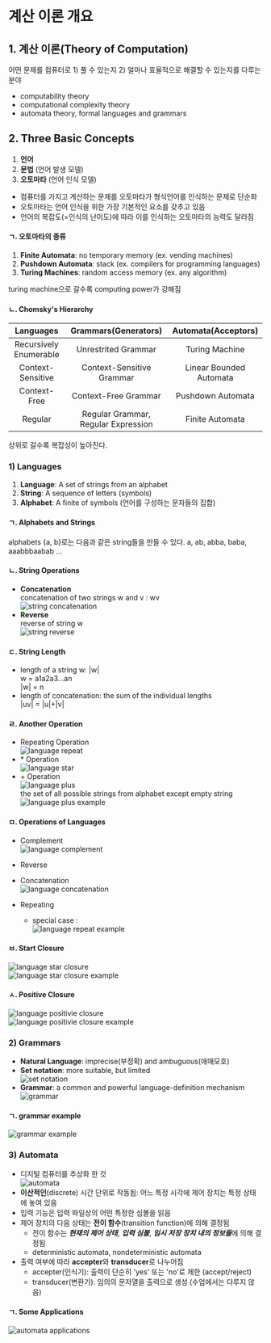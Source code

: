 # 계산 이론 개요

## 1. 계산 이론(Theory of Computation)
어떤 문제를 컴퓨터로 1) 풀 수 있는지 2) 얼마나 효율적으로 해결할 수 있는지를 다루는 분야
- computability theory
- computational complexity theory
- automata theory, formal languages and grammars

## 2. Three Basic Concepts
1. **언어**
2. **문법** (언어 발생 모델)
3. **오토마타** (언어 인식 모델)

- 컴퓨터를 가지고 계산하는 문제를 오토마타가 형식언어를 인식하는 문제로 단순화
- 오토마타는 언어 인식을 위한 가장 기본적인 요소를 갖추고 있음
- 언어의 복잡도(=인식의 난이도)에 따라 이를 인식하는 오토마타의 능력도 달라짐

#### ㄱ. 오토마타의 종류
1. **Finite Automata**: no temporary memory (ex. vending machines)
2. **Pushdown Automata**: stack (ex. compilers for programming languages)
3. **Turing Machines**: random access memory (ex. any algorithm)

turing machine으로 갈수록 computing power가 강해짐  

#### ㄴ. Chomsky's Hierarchy
|Languages|Grammars(Generators)|Automata(Acceptors)|
|:--------:|:--------:|:-----------:|
|Recursively Enumerable|Unrestrited Grammar|Turing Machine|
|Context-Sensitive|Context-Sensitive Grammar|Linear Bounded Automata|
|Context-Free|Context-Free Grammar|Pushdown Automata|
|Regular|Regular Grammar, Regular Expression|Finite Automata|

상위로 갈수록 복잡성이 높아진다.

### 1) Languages
1. **Language**: A set of strings from an alphabet
2. **String**: A sequence of letters (symbols)
3. **Alphabet**: A finite of symbols (언어를 구성하는 문자들의 집합)

#### ㄱ. Alphabets and Strings
alphabets {a, b}로는 다음과 같은 string들을 만들 수 있다.
a, ab, abba, baba, aaabbbaabab ...

#### ㄴ. String Operations
- **Concatenation**  
  concatenation of two strings w and v : wv  
  ![string concatenation](https://github.com/jionchu/TIL/blob/master/Automata%20&%20Formal%20Languages/images/string_concatenation.PNG)  
- **Reverse**  
  reverse of string w  
  ![string reverse](https://github.com/jionchu/TIL/blob/master/Automata%20&%20Formal%20Languages/images/string_reverse.PNG)  

#### ㄷ. String Length
- length of a string w: |w|  
w = a1a2a3...an  
|w| = n
- length of concatenation: the sum of the individual lengths  
|uv| = |u|+|v|

#### ㄹ. Another Operation
- Repeating Operation  
![language repeat](https://github.com/jionchu/TIL/blob/master/Automata%20&%20Formal%20Languages/images/language_repeat.PNG)  
- \* Operation  
![language star](https://github.com/jionchu/TIL/blob/master/Automata%20&%20Formal%20Languages/images/language_star.PNG)  
- \+ Operation  
![language plus](https://github.com/jionchu/TIL/blob/master/Automata%20&%20Formal%20Languages/images/language_plus.PNG)  
the set of all possible strings from alphabet except empty string  
![language plus example](https://github.com/jionchu/TIL/blob/master/Automata%20&%20Formal%20Languages/images/language_plus_example.PNG)  

#### ㅁ. Operations of Languages
- Complement  
  ![language complement](https://github.com/jionchu/TIL/blob/master/Automata%20&%20Formal%20Languages/images/language_complement.PNG)  
- Reverse
- Concatenation  
  ![language concatenation](https://github.com/jionchu/TIL/blob/master/Automata%20&%20Formal%20Languages/images/language_concatenation.PNG)  

- Repeating
  - special case :  
  ![language repeat example](https://github.com/jionchu/TIL/blob/master/Automata%20&%20Formal%20Languages/images/language_repeat_example.PNG)  

#### ㅂ. Start Closure
![language star closure](https://github.com/jionchu/TIL/blob/master/Automata%20&%20Formal%20Languages/images/language_star_closure.PNG)  
![language star closure example](https://github.com/jionchu/TIL/blob/master/Automata%20&%20Formal%20Languages/images/language_star_closure_example.PNG)  

#### ㅅ. Positive Closure
![language positivie closure](https://github.com/jionchu/TIL/blob/master/Automata%20&%20Formal%20Languages/images/language_positive_closure.PNG)  
![language positivie closure example](https://github.com/jionchu/TIL/blob/master/Automata%20&%20Formal%20Languages/images/language_positive_closure_example.PNG)  

### 2) Grammars
- **Natural Language**: imprecise(부정확) and ambuguous(애매모호)
- **Set notation**: more suitable, but limited  
![set notation](https://github.com/jionchu/TIL/blob/master/Automata%20&%20Formal%20Languages/images/set_notation.PNG)  
- **Grammar**: a common and powerful language-definition mechanism  
![grammar](https://github.com/jionchu/TIL/blob/master/Automata%20&%20Formal%20Languages/images/grammar.PNG)  

#### ㄱ. grammar example
![grammar example](https://github.com/jionchu/TIL/blob/master/Automata%20&%20Formal%20Languages/images/grammar_example.PNG)  

### 3) Automata
- 디지털 컴퓨터를 추상화 한 것  
![automata](https://github.com/jionchu/TIL/blob/master/Automata%20&%20Formal%20Languages/images/automata_basic.PNG)  
- **이산적인**(discrete) 시간 단위로 작동됨: 어느 특정 시각에 제어 장치는 특정 상태에 놓여 있음
- 입력 기능은 입력 파일상의 어떤 특정한 심볼을 읽음
- 제어 장치의 다음 상태는 **전이 함수**(transition function)에 의해 결정됨
  - 전이 함수는 ***현재의 제어 상태***, ***입력 심볼***, ***임시 저장 장치 내의 정보들***에 의해 결정됨
  - deterministic automata, nondeterministic automata
- 출력 여부에 따라 **accepter**와 **transducer**로 나누어짐
  - accepter(인식기): 출력이 단순히 'yes' 또는 'no'로 제한 (accept/reject)
  - transducer(변환기): 임의의 문자열을 출력으로 생성 (수업에서는 다루지 않음)

#### ㄱ. Some Applications
![automata applications](https://github.com/jionchu/TIL/blob/master/Automata%20&%20Formal%20Languages/images/automata_applications.PNG)  